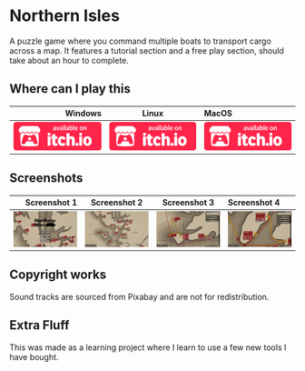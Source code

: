 # Northern Isles
A puzzle game where you command multiple boats to transport cargo across a map. It features a tutorial section and a free play section, should take about an hour to complete.


## Where can I play this

Windows                   | Linux                     | MacOS
---------------------------------------------------:|:--------------------------------------------------:|:-------------------------
[<img alt="ITCH.io for Northern Isles" height="50px" src="/Readme/ItchIOBadge.svg" />](https://someone-s.itch.io/northern-isles) | [<img alt="ITCH.io for Northern Isles" height="50px" src="/Readme/ItchIOBadge.svg" />](https://someone-s.itch.io/northern-isles) | [<img alt="ITCH.io for Northern Isles" height="50px" src="/Readme/ItchIOBadge.svg" />](https://someone-s.itch.io/northern-isles)

## Screenshots

Screenshot 1              | Screenshot 2             | Screenshot 3             | Screenshot 4
-------------------------:|:------------------------:|:------------------------:|:------------------------
![1](/Readme/Home.png)    | ![2](/Readme/Early.png)  | ![3](/Readme/Port.png)   | ![4](/Readme/Route.png)


## Copyright works
Sound tracks are sourced from Pixabay and are not for redistribution.

## Extra Fluff
This was made as a learning project where I learn to use a few new tools I have bought.